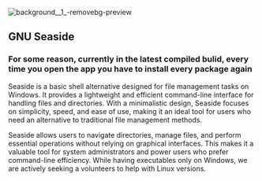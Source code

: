 ![background__1_-removebg-preview](https://github.com/user-attachments/assets/244ec131-10c4-4707-b10c-34e0d59ce8b8) 
## GNU Seaside
### For some reason, currently in the latest compiled bulid, every time you open the app you have to install every package again

Seaside is a basic shell alternative designed for file management tasks on Windows. It provides a lightweight and efficient command-line interface for handling files and directories. With a minimalistic design, Seaside focuses on simplicity, speed, and ease of use, making it an ideal tool for users who need an alternative to traditional file management methods.

Seaside allows users to navigate directories, manage files, and perform essential operations without relying on graphical interfaces. This makes it a valuable tool for system administrators and power users who prefer command-line efficiency. While having executables only on Windows, we are actively seeking a volunteers to help with Linux versions.
